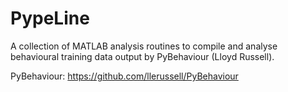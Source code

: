 # PypeLine
A collection of MATLAB analysis routines to compile and analyse behavioural training data output by PyBehaviour (Lloyd Russell).

PyBehaviour: https://github.com/llerussell/PyBehaviour


